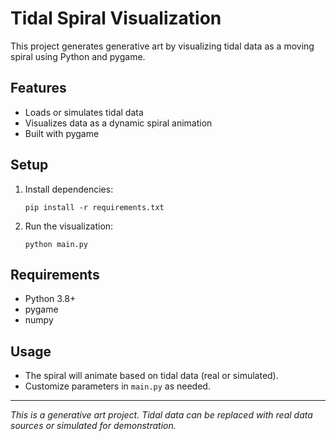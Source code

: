 # Tidal Spiral Visualization

This project generates generative art by visualizing tidal data as a moving spiral using Python and pygame.

## Features
- Loads or simulates tidal data
- Visualizes data as a dynamic spiral animation
- Built with pygame

## Setup
1. Install dependencies:
   ```
   pip install -r requirements.txt
   ```
2. Run the visualization:
   ```
   python main.py
   ```

## Requirements
- Python 3.8+
- pygame
- numpy

## Usage
- The spiral will animate based on tidal data (real or simulated).
- Customize parameters in `main.py` as needed.

---

*This is a generative art project. Tidal data can be replaced with real data sources or simulated for demonstration.*
